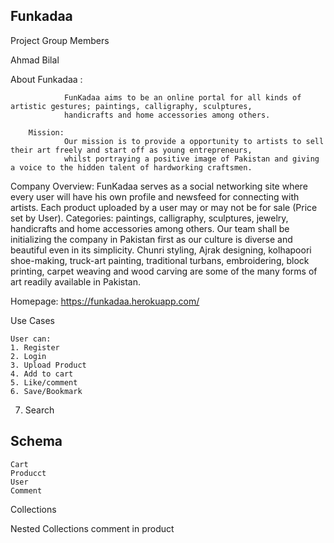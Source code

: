 ## Funkadaa

Project Group Members

 Ahmad Bilal


About Funkadaa :
			
				FunKadaa aims to be an online portal for all kinds of artistic gestures; paintings, calligraphy, sculptures, 
				handicrafts and home accessories among others.
	
		Mission:
				Our mission is to provide a opportunity to artists to sell their art freely and start off as young entrepreneurs, 
				whilst portraying a positive image of Pakistan and giving a voice to the hidden talent of hardworking craftsmen.	
		
Company Overview:
				FunKadaa serves as a social networking site where every user will have his own profile and newsfeed for connecting 
				with artists. Each product uploaded by a user may or may not be for sale (Price set by User). Categories: paintings, 
				calligraphy, sculptures, jewelry, handicrafts and home accessories among others. 
				Our team shall be initializing the company in Pakistan first as our culture is diverse and beautiful even in its simplicity. 
				Chunri styling, Ajrak designing, kolhapoori shoe-making, truck-art painting, traditional turbans, embroidering, block printing, 
				carpet weaving and wood carving are some of the many forms of art readily available in Pakistan.
	
	
Homepage:  	https://funkadaa.herokuapp.com/


Use Cases

	User can:
	1. Register
	2. Login
	3. Upload Product
	4. Add to cart
	5. Like/comment
	6. Save/Bookmark 
  7. Search

## Schema
	Cart
	Producct
	User
	Comment
	
Collections


Nested Collections
	comment in product


